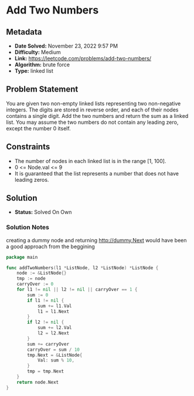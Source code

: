 # Add Two Numbers

## Metadata

- **Date Solved:** November 23, 2022 9:57 PM
- **Difficulty:** Medium
- **Link:** https://leetcode.com/problems/add-two-numbers/
- **Algorithm:** brute force
- **Type:** linked list

## Problem Statement

You are given two non-empty linked lists representing two non-negative integers. The digits are stored in reverse order, and each of their nodes contains a single digit. Add the two numbers and return the sum as a linked list.
You may assume the two numbers do not contain any leading zero, except the number 0 itself.

## Constraints

- The number of nodes in each linked list is in the range [1, 100].
- 0 <= Node.val <= 9
- It is guaranteed that the list represents a number that does not have leading zeros.

## Solution

- **Status:** Solved On Own

### Solution Notes

creating a dummy node and returning http://dummy.Next would have been a good approach from the beggining


```go
package main

func addTwoNumbers(l1 *ListNode, l2 *ListNode) *ListNode {
	node := &ListNode{}
	tmp := node
	carryOver := 0
	for l1 != nil || l2 != nil || carryOver == 1 {
		sum := 0
		if l1 != nil {
			sum += l1.Val
			l1 = l1.Next
		}
		if l2 != nil {
			sum += l2.Val
			l2 = l2.Next
		}
		sum += carryOver
		carryOver = sum / 10
		tmp.Next = &ListNode{
			Val: sum % 10,
		}
		tmp = tmp.Next
	}
	return node.Next
}
```

